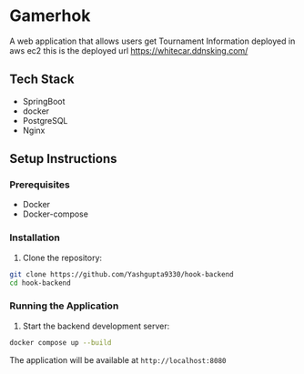 # Gamerhok

A web application that allows users get Tournament Information deployed in aws ec2 this is the deployed url https://whitecar.ddnsking.com/

## Tech Stack
- SpringBoot
- docker
- PostgreSQL
- Nginx


## Setup Instructions

### Prerequisites
- Docker
- Docker-compose

### Installation

1. Clone the repository:
```bash
git clone https://github.com/Yashgupta9330/hook-backend
cd hook-backend
```


### Running the Application
1. Start the backend development server:
```bash
docker compose up --build
```

The application will be available at `http://localhost:8080`
